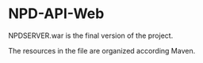 # NPD-API-Web

NPDSERVER.war is the final version of the project.

The resources in the file are organized according Maven.
